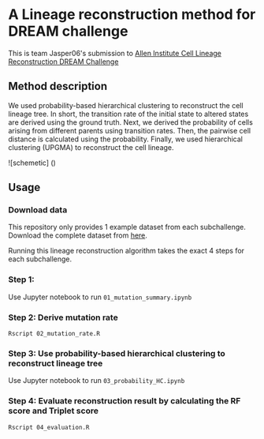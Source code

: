 # A Lineage reconstruction method for DREAM challenge
This is team Jasper06's submission to [Allen Institute Cell Lineage Reconstruction DREAM Challenge](https://www.synapse.org/#!Synapse:syn20692755/wiki/595096)

## Method description
We used probability-based hierarchical clustering to reconstruct the cell lineage tree. In short, the transition rate of the initial state to altered states are derived using the ground truth. Next, we derived the probability of cells arising from different parents using transition rates. Then, the pairwise cell distance is calculated using the probability. Finally, we used hierarchical clustering (UPGMA) to reconstruct the cell lineage.

![schemetic] ()

## Usage

### Download data
This repository only provides 1 example dataset from each subchallenge. Download the complete dataset from [here](https://www.synapse.org/#!Synapse:syn20692755/files/).

Running this lineage reconstruction algorithm takes the exact 4 steps for each subchallenge. 

### Step 1: 
Use Jupyter notebook to run `01_mutation_summary.ipynb`

### Step 2: Derive mutation rate
`Rscript 02_mutation_rate.R`

### Step 3: Use probability-based hierarchical clustering to reconstruct lineage tree
Use Jupyter notebook to run `03_probability_HC.ipynb`

### Step 4: Evaluate reconstruction result by calculating the RF score and Triplet score
`Rscript 04_evaluation.R`


